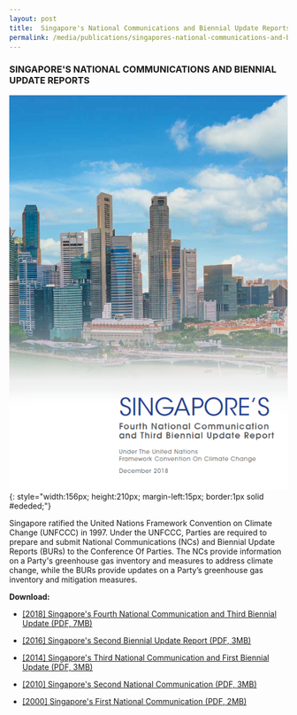```yaml
---
layout: post
title:  Singapore's National Communications and Biennial Update Reports
permalink: /media/publications/singapores-national-communications-and-biennial-update-reports
---
```


### SINGAPORE'S NATIONAL COMMUNICATIONS AND BIENNIAL UPDATE REPORTS

![Singapore's National Communications and Biennial Update Reports](/images/2018-singapore's-fourth-national-communication-and-third-biennial-update-cover.png "Singapore's National Communications and Biennial Update Reports"){: style="width:156px; height:210px; margin-left:15px; border:1px solid #ededed;"}

Singapore ratified the United Nations Framework Convention on Climate Change (UNFCCC) in 1997. Under the UNFCCC, Parties are required to prepare and submit National Communications (NCs) and Biennial Update Reports (BURs) to the Conference Of Parties. The NCs provide information on a Party's greenhouse gas inventory and measures to address climate change, while the BURs provide updates on a Party’s greenhouse gas inventory and mitigation measures.

**Download:**

* [<a href="/docs/default-source/default-document-library/singapore's-fourth-national-communication-and-third-biennial-update-repo.pdf" target="_blank">[2018] Singapore's Fourth National Communication and Third Biennial Update (PDF, 7MB)</a>](/docs/default-source/default-document-library/singapore's-fourth-national-communication-and-third-biennial-update-repo.pdf)

* [<a href="/docs/default-source/default-document-library/singapore-second-biennial-update-report-2016.pdf" target="_blank">[2016] Singapore's Second Biennial Update Report (PDF, 3MB)</a>](/docs/default-source/default-document-library/singapore-second-biennial-update-report-2016.pdf)

* [<a href="/docs/default-source/default-document-library/singapores-third-national-communication-and-first-biennial-update-report.pdf" target="_blank">[2014] Singapore's Third National Communication and First Biennial Update (PDF, 3MB)</a>](/docs/default-source/default-document-library/singapores-third-national-communication-and-first-biennial-update-report.pdf)

* [<a href="/docs/default-source/publications/singapores-second-national-communication.pdf" target="_blank">[2010] Singapore's Second National Communication (PDF, 3MB)</a>](/docs/default-source/publications/singapores-second-national-communication.pdf)

* [<a href="/docs/default-source/default-document-library/singapores-initial-national-communication.pdf" target="_blank">[2000] Singapore's First National Communication (PDF, 2MB)</a>](/docs/default-source/default-document-library/singapores-initial-national-communication.pdf)
